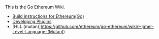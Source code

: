 This is the Go Ethereum Wiki.

* [Build instructions for Ethereum(Go)](https://github.com/ethereum/go-ethereum/wiki/Building-Ethereum(Go))
* [Developing Plugins](https://github.com/ethereum/go-ethereum/wiki/Developing-Plugins)
* [HLL (mutan)]https://github.com/ethereum/go-ethereum/wiki/Higher-Level-Language-(Mutan))
